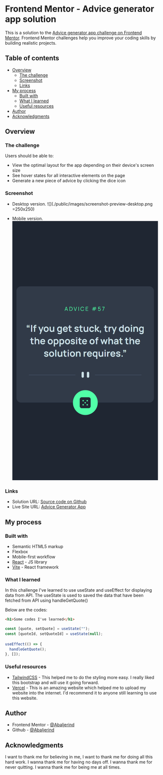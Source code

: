 # Frontend Mentor - Advice generator app solution

This is a solution to the [Advice generator app challenge on Frontend Mentor](https://www.frontendmentor.io/challenges/advice-generator-app-QdUG-13db). Frontend Mentor challenges help you improve your coding skills by building realistic projects.

## Table of contents

- [Overview](#overview)
  - [The challenge](#the-challenge)
  - [Screenshot](#screenshot)
  - [Links](#links)
- [My process](#my-process)
  - [Built with](#built-with)
  - [What I learned](#what-i-learned)
  - [Useful resources](#useful-resources)
- [Author](#author)
- [Acknowledgments](#acknowledgments)

## Overview

### The challenge

Users should be able to:

- View the optimal layout for the app depending on their device's screen size
- See hover states for all interactive elements on the page
- Generate a new piece of advice by clicking the dice icon

### Screenshot

- Desktop version.
  ![](./public/images/screenshot-preview-desktop.png =250x250)

- Mobile version.
  ![](./public/images/screenshot-preview-mobile.png)

### Links

- Solution URL: [Source code on Github](https://github.com/Abaljerind/advice-generator-app)
- Live Site URL: [Advice Generator App](https://advice-generator-app-chi-six.vercel.app/)

## My process

### Built with

- Semantic HTML5 markup
- Flexbox
- Mobile-first workflow
- [React](https://reactjs.org/) - JS library
- [Vite](https://vite.dev/) - React framework

### What I learned

In this challenge I've learned to use useState and useEffect for displaying data from API. The useState is used to saved the data that have been fetched from API using handleGetQuote()

Below are the codes:

```html
<h1>Some codes I've learned</h1>
```

```js
const [quote, setQuote] = useState("");
const [quoteId, setQuoteId] = useState(null);

useEffect(() => {
  handleGetQuote();
}, []);
```

### Useful resources

- [TailwindCSS](https://tailwindcss.com/) - This helped me to do the styling more easy. I really liked this bootstrap and will use it going forward.
- [Vercel](https://vercel.com) - This is an amazing website which helped me to upload my website into the internet. I'd recommend it to anyone still learning to use this website.

## Author

- Frontend Mentor - [@Abaljerind](https://www.frontendmentor.io/profile/Abaljerind)
- Github - [@Abaljerind](https://github.com/Abaljerind)

## Acknowledgments

I want to thank me for believing in me, I want to thank me for doing all this hard work. I wanna thank me for having no days off. I wanna thank me for never quitting. I wanna thank me for being me at all times.
